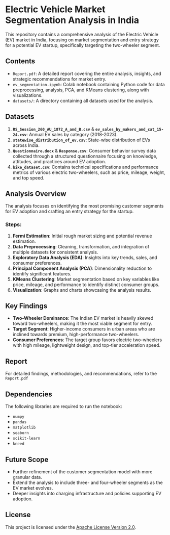 # Electric Vehicle Market Segmentation Analysis in India

This repository contains a comprehensive analysis of the Electric Vehicle (EV) market in India, focusing on market segmentation and entry strategy for a potential EV startup, specifically targeting the two-wheeler segment.

## Contents

- `Report.pdf`: A detailed report covering the entire analysis, insights, and strategic recommendations for market entry.
- `ev_segmentation.ipynb`: Colab notebook containing Python code for data preprocessing, analysis, PCA, and KMeans clustering, along with visualizations.
- `datasets/`: A directory containing all datasets used for the analysis.

## Datasets

1. **`RS_Session_260_AU_1872_A_and_B.csv`** & **`ev_sales_by_makers_and_cat_15-24.csv`**: Annual EV sales by category (2018-2023).
2. **`statewise_distribution_of_ev.csv`**: State-wise distribution of EVs across India.
3. **`Questionnaire.docx`** & **`Response.csv`**: Consumer behavior survey data collected through a structured questionnaire focusing on knowledge, attitudes, and practices around EV adoption.
4. **`bike_dataset.csv`**: Contains technical specifications and performance metrics of various electric two-wheelers, such as price, mileage, weight, and top speed.

## Analysis Overview

The analysis focuses on identifying the most promising customer segments for EV adoption and crafting an entry strategy for the startup.

### Steps:

1. **Fermi Estimation**: Initial rough market sizing and potential revenue estimation.
2. **Data Preprocessing**: Cleaning, transformation, and integration of multiple datasets for consistent analysis.
3. **Exploratory Data Analysis (EDA)**: Insights into key trends, sales, and consumer preferences.
4. **Principal Component Analysis (PCA)**: Dimensionality reduction to identify significant features.
5. **KMeans Clustering**: Market segmentation based on key variables like price, mileage, and performance to identify distinct consumer groups.
6. **Visualization**: Graphs and charts showcasing the analysis results.

## Key Findings

- **Two-Wheeler Dominance**: The Indian EV market is heavily skewed toward two-wheelers, making it the most viable segment for entry.
- **Target Segment**: Higher-income consumers in urban areas who are inclined towards premium, high-performance two-wheelers.
- **Consumer Preferences**: The target group favors electric two-wheelers with high mileage, lightweight design, and top-tier acceleration speed.

## Report
For detailed findings, methodologies, and recommendations, refer to the `Report.pdf`

## Dependencies
The following libraries are required to run the notebook:
- `numpy`
- `pandas`
- `matplotlib`
- `seaborn`
- `scikit-learn`
- `kneed`

## Future Scope
- Further refinement of the customer segmentation model with more granular data.
- Extend the analysis to include three- and four-wheeler segments as the EV market evolves.
- Deeper insights into charging infrastructure and policies supporting EV adoption.

## License
This project is licensed under the [Apache License Version 2.0](../LICENSE).
   
